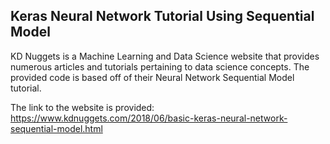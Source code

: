 ## Keras Neural Network Tutorial Using Sequential Model
KD Nuggets is a Machine Learning and Data Science website that provides numerous articles and tutorials pertaining to data science concepts.
The provided code is based off of their Neural Network Sequential Model tutorial. 

The link to the website is provided:
https://www.kdnuggets.com/2018/06/basic-keras-neural-network-sequential-model.html
